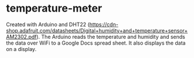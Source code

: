 # temperature-meter
Created with Arduino and DHT22 (https://cdn-shop.adafruit.com/datasheets/Digital+humidity+and+temperature+sensor+AM2302.pdf).
The Arduino reads the temperature and humidity and sends the data over WiFi to a Google Docs spread sheet. It also displays the data on a display.
